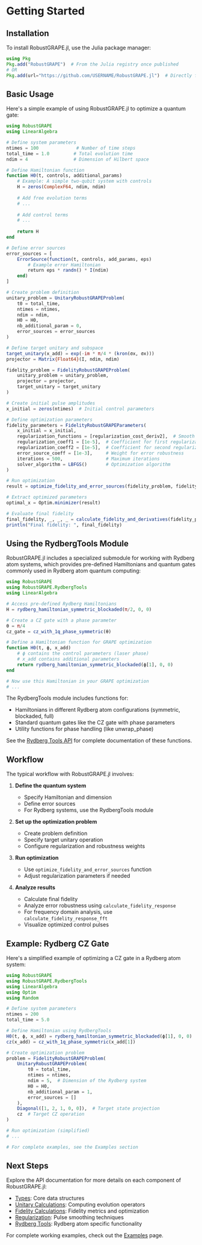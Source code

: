# Getting Started

## Installation

To install RobustGRAPE.jl, use the Julia package manager:

```julia
using Pkg
Pkg.add("RobustGRAPE")  # From the Julia registry once published
# OR
Pkg.add(url="https://github.com/USERNAME/RobustGRAPE.jl")  # Directly from GitHub
```

## Basic Usage

Here's a simple example of using RobustGRAPE.jl to optimize a quantum gate:

```julia
using RobustGRAPE
using LinearAlgebra

# Define system parameters
ntimes = 100              # Number of time steps
total_time = 1.0         # Total evolution time
ndim = 4                 # Dimension of Hilbert space

# Define Hamiltonian function
function H0(t, controls, additional_params)
    # Example: A simple two-qubit system with controls
    H = zeros(ComplexF64, ndim, ndim)
    
    # Add free evolution terms
    # ...
    
    # Add control terms
    # ...
    
    return H
end

# Define error sources
error_sources = [
    ErrorSource(function(t, controls, add_params, eps)
        # Example error Hamiltonian
        return eps * randn() * I(ndim)
    end)
]

# Create problem definition
unitary_problem = UnitaryRobustGRAPEProblem(
    t0 = total_time,
    ntimes = ntimes,
    ndim = ndim,
    H0 = H0,
    nb_additional_param = 0,
    error_sources = error_sources
)

# Define target unitary and subspace
target_unitary(x_add) = exp(-im * π/4 * (kron(σx, σx)))
projector = Matrix{Float64}(I, ndim, ndim)

fidelity_problem = FidelityRobustGRAPEProblem(
    unitary_problem = unitary_problem,
    projector = projector,
    target_unitary = target_unitary
)

# Create initial pulse amplitudes
x_initial = zeros(ntimes)  # Initial control parameters

# Define optimization parameters
fidelity_parameters = FidelityRobustGRAPEParameters(
    x_initial = x_initial,
    regularization_functions = [regularization_cost_deriv2],  # Smooth pulses
    regularization_coeff1 = [1e-5],  # Coefficient for first regularization
    regularization_coeff2 = [1e-5],  # Coefficient for second regularization
    error_source_coeff = [1e-3],     # Weight for error robustness
    iterations = 500,                # Maximum iterations
    solver_algorithm = LBFGS()       # Optimization algorithm
)

# Run optimization
result = optimize_fidelity_and_error_sources(fidelity_problem, fidelity_parameters)

# Extract optimized parameters
optimal_x = Optim.minimizer(result)

# Evaluate final fidelity
final_fidelity, _, _, _ = calculate_fidelity_and_derivatives(fidelity_problem, optimal_x)
println("Final fidelity: ", final_fidelity)
```

## Using the RydbergTools Module

RobustGRAPE.jl includes a specialized submodule for working with Rydberg atom systems, which provides pre-defined Hamiltonians and quantum gates commonly used in Rydberg atom quantum computing:

```julia
using RobustGRAPE
using RobustGRAPE.RydbergTools
using LinearAlgebra

# Access pre-defined Rydberg Hamiltonians
H = rydberg_hamiltonian_symmetric_blockaded(π/2, 0, 0)

# Create a CZ gate with a phase parameter
θ = π/4
cz_gate = cz_with_1q_phase_symmetric(θ)

# Define a Hamiltonian function for GRAPE optimization
function H0(t, ϕ, x_add)
    # ϕ contains the control parameters (laser phase)
    # x_add contains additional parameters
    return rydberg_hamiltonian_symmetric_blockaded(ϕ[1], 0, 0)
end

# Now use this Hamiltonian in your GRAPE optimization
# ...
```

The RydbergTools module includes functions for:
- Hamiltonians in different Rydberg atom configurations (symmetric, blockaded, full)
- Standard quantum gates like the CZ gate with phase parameters
- Utility functions for phase handling (like unwrap_phase)

See the [Rydberg Tools API](../api/rydberg.md) for complete documentation of these functions.

## Workflow

The typical workflow with RobustGRAPE.jl involves:

1. **Define the quantum system**
   - Specify Hamiltonian and dimension
   - Define error sources
   - For Rydberg systems, use the RydbergTools module

2. **Set up the optimization problem**
   - Create problem definition
   - Specify target unitary operation
   - Configure regularization and robustness weights

3. **Run optimization**
   - Use `optimize_fidelity_and_error_sources` function
   - Adjust regularization parameters if needed

4. **Analyze results**
   - Calculate final fidelity
   - Analyze error robustness using `calculate_fidelity_response`
   - For frequency domain analysis, use `calculate_fidelity_response_fft`
   - Visualize optimized control pulses

## Example: Rydberg CZ Gate

Here's a simplified example of optimizing a CZ gate in a Rydberg atom system:

```julia
using RobustGRAPE
using RobustGRAPE.RydbergTools
using LinearAlgebra
using Optim
using Random

# Define system parameters
ntimes = 200
total_time = 5.0

# Define Hamiltonian using RydbergTools
H0(t, ϕ, x_add) = rydberg_hamiltonian_symmetric_blockaded(ϕ[1], 0, 0)
cz(x_add) = cz_with_1q_phase_symmetric(x_add[1])

# Create optimization problem
problem = FidelityRobustGRAPEProblem(
    UnitaryRobustGRAPEProblem(
        t0 = total_time,
        ntimes = ntimes,
        ndim = 5,  # Dimension of the Rydberg system
        H0 = H0,
        nb_additional_param = 1,
        error_sources = []
    ),
    Diagonal([1, 2, 1, 0, 0]),  # Target state projection
    cz  # Target CZ operation
)

# Run optimization (simplified)
# ... 

# For complete examples, see the Examples section
```

## Next Steps

Explore the API documentation for more details on each component of RobustGRAPE.jl:

- [Types](../api/types.md): Core data structures
- [Unitary Calculations](../api/unitary.md): Computing evolution operators
- [Fidelity Calculations](../api/fidelity.md): Fidelity metrics and optimization
- [Regularization](../api/regularization.md): Pulse smoothing techniques
- [Rydberg Tools](../api/rydberg.md): Rydberg atom specific functionality

For complete working examples, check out the [Examples](../examples.md) page.